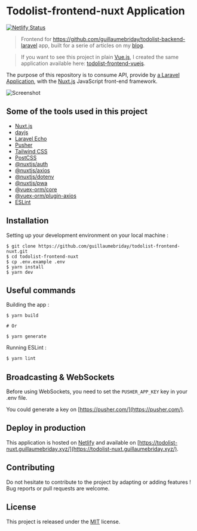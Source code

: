 # Todolist-frontend-nuxt Application

[![Netlify Status](https://api.netlify.com/api/v1/badges/61117a85-2c1d-4308-be10-3c77413e8a74/deploy-status)](https://app.netlify.com/sites/todolist-frontend-nuxt/deploys)

> Frontend for https://github.com/guillaumebriday/todolist-backend-laravel app, built for a serie of articles on my [blog](https://guillaumebriday.fr/).

> If you want to see this project in plain [Vue.js](https://vuejs.org/), I created the same application available here: [todolist-frontend-vuejs](https://github.com/guillaumebriday/todolist-frontend-vuejs).

The purpose of this repository is to consume API, provide by [a Laravel Application](https://github.com/guillaumebriday/todolist-backend-laravel), with the [Nuxt.js](https://nuxtjs.org/) JavaScript front-end framework.

![Screenshot](https://raw.githubusercontent.com/guillaumebriday/todolist-frontend-vuejs/master/screenshot.png)

## Some of the tools used in this project

- [Nuxt.js](https://nuxtjs.org/)
- [dayjs](https://github.com/iamkun/dayjs)
- [Laravel Echo](https://github.com/laravel/echo)
- [Pusher](https://github.com/pusher/pusher-js)
- [Tailwind CSS](https://github.com/tailwindcss/tailwindcss)
- [PostCSS](https://github.com/postcss/postcss)
- [@nuxtjs/auth](https://github.com/nuxt-community/auth-module)
- [@nuxtjs/axios](https://github.com/nuxt-community/axios-module)
- [@nuxtjs/dotenv](https://github.com/nuxt-community/dotenv-module)
- [@nuxtjs/pwa](https://github.com/nuxt-community/pwa-module)
- [@vuex-orm/core](https://github.com/vuex-orm/vuex-orm)
- [@vuex-orm/plugin-axios](https://github.com/vuex-orm/plugin-axios)
- [ESLint](https://eslint.org/)

## Installation

Setting up your development environment on your local machine :
```
$ git clone https://github.com/guillaumebriday/todolist-frontend-nuxt.git
$ cd todolist-frontend-nuxt
$ cp .env.example .env
$ yarn install
$ yarn dev
```

## Useful commands
Building the app :
```
$ yarn build

# Or

$ yarn generate
```

Running ESLint :
```bash
$ yarn lint
```

## Broadcasting & WebSockets

Before using WebSockets, you need to set the ```PUSHER_APP_KEY``` key in your .env file.

You could generate a key on [https://pusher.com/](https://pusher.com/).

## Deploy in production

This application is hosted on [Netlify](https://www.netlify.com/) and available on [https://todolist-nuxt.guillaumebriday.xyz/](https://todolist-nuxt.guillaumebriday.xyz/).

## Contributing

Do not hesitate to contribute to the project by adapting or adding features ! Bug reports or pull requests are welcome.

## License

This project is released under the [MIT](http://opensource.org/licenses/MIT) license.
